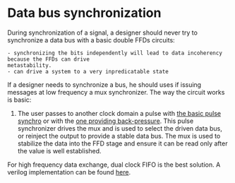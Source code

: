 # Data bus synchronization

During synchronization of a signal, a designer should never try to synchronize a data bus
with a basic double FFDs circuits:

    - synchronizing the bits independently will lead to data incoherency because the FFDs can drive
    metastability.
    - can drive a system to a very inpredicatable state

If a designer needs to synchronize a bus, he should uses if issuing messages at low frequency
a mux synchronizer. The way the circuit works is basic:

1. The user passes to another clock domain a pulse with [the basic pulse synchro](pulse_synchro.md)
or with the [one providing back-pressure](pulse_synchro_with_hsk.md). This pulse synchronizer
drives the mux and is used to select the driven data bus, or reinject the output to provide a stable
data bus. The mux is used to stabilize the data into the FFD stage and ensure it can be read only
after the value is well established.

For high frequency data exchange, dual clock FIFO is the best solution. A verilog implementation
can be found [here](https://github.com/damofthemoon/async_fifo).
